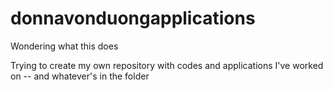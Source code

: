 # donnavonduongapplications
Wondering what this does 

Trying to create my own repository with codes and applications I've worked on -- and whatever's in the folder
